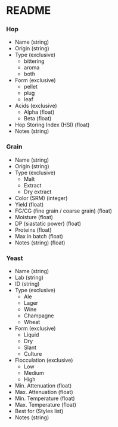 # README #

### Hop ###
* Name (string)
* Origin (string)
* Type (exclusive)
    * bittering
    * aroma
    * both
* Form (exclusive)
    * pellet
    * plug
    * leaf
* Acids (exclusive)
    * Alpha (float)
    * Beta (float)
* Hop Storing Index (HSI) (float)
* Notes (string)

### Grain ###
* Name (string)
* Origin (string)
* Type (exclusive)
    * Malt
    * Extract
    * Dry extract
* Color (SRM) (integer)
* Yield (float)
* FG/CG (fine grain / coarse grain) (float)
* Moisture (float)
* DP (siastatic power) (float)
* Proteins (float)
* Max in batch (float)
* Notes (string) (float)

### Yeast ###
* Name (string)
* Lab (string)
* ID (string)
* Type (exclusive)
    * Ale
    * Lager
    * Wine
    * Champagne
    * Wheat
* Form (exclusive)
    * Liquid
    * Dry
    * Slant
    * Culture
* Flocculation (exclusive)
    * Low
    * Medium
    * High
* Min. Attenuation (float)
* Max. Attenuation (float)
* Min. Temperature (float)
* Max. Temperature (float)
* Best for (Styles list)
* Notes (string)